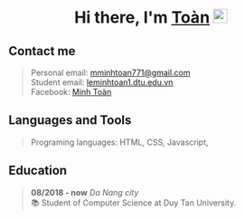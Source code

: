 <div align="center">
   <h1>Hi there, I'm <a href="https://github.com/mminhtoanDTU">Toàn</a> <img src="https://media.giphy.com/media/hvRJCLFzcasrR4ia7z/giphy.gif" width="25px"> </h1>
</div>

<h2>Contact me </h2>

> Personal email: [mminhtoan771@gmail.com](mailto:mminhtoan771@gmail.com)\
> Student email: [leminhtoan1.dtu.edu.vn](mailto:leminhtoan1.dtu.edu.vn)\
> Facebook: <a href="https://www.facebook.com/minhtoan.dev"> Minh Toàn </a>

<h2>Languages and Tools </h2>

> Programing languages: HTML, CSS, Javascript,


<h2>Education </h2>

> **08/2018 - now** _Da Nang city_ \
> 📚 Student of Computer Science at Duy Tan University. 
